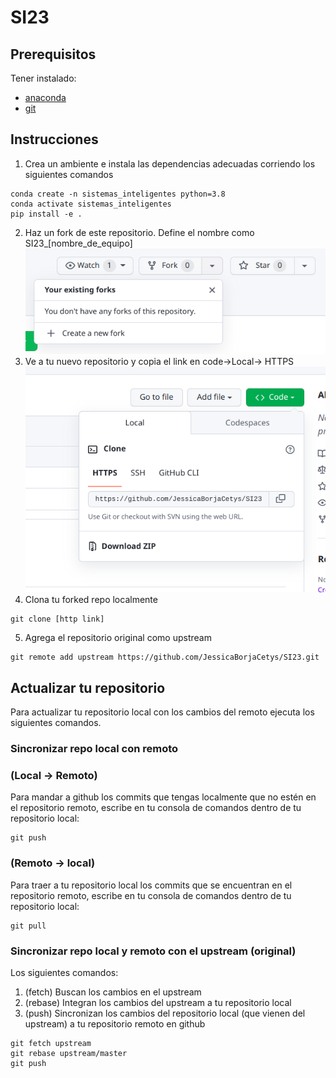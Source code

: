 # SI23

## Prerequisitos
Tener instalado:
- [anaconda](https://www.anaconda.com/)
- [git](https://git-scm.com/book/en/v2/Getting-Started-Installing-Git)

## Instrucciones
1. Crea un ambiente e instala las dependencias adecuadas corriendo los siguientes comandos
```
conda create -n sistemas_inteligentes python=3.8
conda activate sistemas_inteligentes
pip install -e .
```
2. Haz un fork de este repositorio. Define el nombre como SI23_[nombre_de_equipo]
![create new fork](./imgs/forking.png)
3. Ve a tu nuevo repositorio y copia el link en code->Local-> HTTPS
![create new fork](./imgs/clone.png)
4. Clona tu forked repo localmente
```
git clone [http link]
```
5. Agrega el repositorio original como upstream

```
git remote add upstream https://github.com/JessicaBorjaCetys/SI23.git
```

## Actualizar tu repositorio
Para actualizar tu repositorio local con los cambios del remoto ejecuta los siguientes comandos.

### Sincronizar repo local con remoto
### (Local -> Remoto)
Para mandar a github los commits que tengas localmente que no estén en el repositorio remoto, escribe en tu consola de comandos dentro de tu repositorio local:

```
git push
```

### (Remoto -> local)
Para traer a tu repositorio local los commits que se encuentran en el repositorio remoto, escribe en tu consola de comandos dentro de tu repositorio local:

```
git pull
```

### Sincronizar repo local y remoto con el upstream (original)
Los siguientes comandos:

1. (fetch) Buscan los cambios en el upstream
2. (rebase) Integran los cambios del upstream a tu repositorio local
3. (push) Sincronizan los cambios del repositorio local (que vienen del upstream) a tu repositorio remoto en github

```
git fetch upstream
git rebase upstream/master
git push
```
